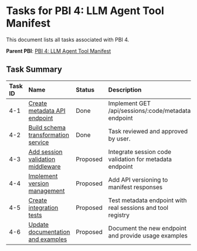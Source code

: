# Tasks for PBI 4: LLM Agent Tool Manifest

This document lists all tasks associated with PBI 4.

**Parent PBI**: [PBI 4: LLM Agent Tool Manifest](./prd.md)

## Task Summary

| Task ID | Name                                     | Status   | Description                        |
| :------ | :--------------------------------------- | :------- | :--------------------------------- |
| 4-1     | [Create metadata API endpoint](./4-1.md) | Done | Implement GET /api/sessions/:code/metadata endpoint |
| 4-2     | [Build schema transformation service](./4-2.md) | Done | Task reviewed and approved by user. |
| 4-3     | [Add session validation middleware](./4-3.md) | Proposed | Integrate session code validation for metadata endpoint |
| 4-4     | [Implement version management](./4-4.md) | Proposed | Add API versioning to manifest responses |
| 4-5     | [Create integration tests](./4-5.md) | Proposed | Test metadata endpoint with real sessions and tool registry |
| 4-6     | [Update documentation and examples](./4-6.md) | Proposed | Document the new endpoint and provide usage examples | 